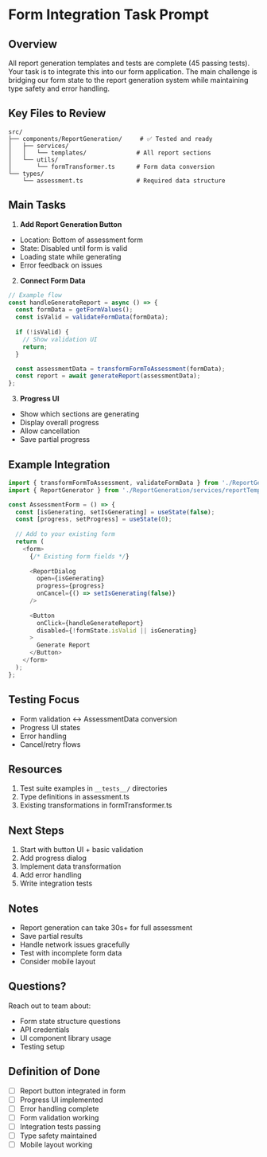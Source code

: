 # Form Integration Task Prompt

## Overview
All report generation templates and tests are complete (45 passing tests). Your task is to integrate this into our form application. The main challenge is bridging our form state to the report generation system while maintaining type safety and error handling.

## Key Files to Review
```
src/
├── components/ReportGeneration/     # ✅ Tested and ready
│   ├── services/
│   │   └── templates/              # All report sections
│   └── utils/
│       └── formTransformer.ts      # Form data conversion
└── types/
    └── assessment.ts               # Required data structure
```

## Main Tasks

1. **Add Report Generation Button**
- Location: Bottom of assessment form
- State: Disabled until form is valid
- Loading state while generating
- Error feedback on issues

2. **Connect Form Data**
```typescript
// Example flow
const handleGenerateReport = async () => {
  const formData = getFormValues();
  const isValid = validateFormData(formData);
  
  if (!isValid) {
    // Show validation UI
    return;
  }

  const assessmentData = transformFormToAssessment(formData);
  const report = await generateReport(assessmentData);
};
```

3. **Progress UI**
- Show which sections are generating
- Display overall progress
- Allow cancellation
- Save partial progress

## Example Integration
```typescript
import { transformFormToAssessment, validateFormData } from './ReportGeneration/utils/formTransformer';
import { ReportGenerator } from './ReportGeneration/services/reportTemplateSystem';

const AssessmentForm = () => {
  const [isGenerating, setIsGenerating] = useState(false);
  const [progress, setProgress] = useState(0);
  
  // Add to your existing form
  return (
    <form>
      {/* Existing form fields */}
      
      <ReportDialog
        open={isGenerating}
        progress={progress}
        onCancel={() => setIsGenerating(false)}
      />
      
      <Button
        onClick={handleGenerateReport}
        disabled={!formState.isValid || isGenerating}
      >
        Generate Report
      </Button>
    </form>
  );
};
```

## Testing Focus
- Form validation ↔ AssessmentData conversion
- Progress UI states
- Error handling
- Cancel/retry flows

## Resources
1. Test suite examples in `__tests__/` directories
2. Type definitions in assessment.ts
3. Existing transformations in formTransformer.ts

## Next Steps
1. Start with button UI + basic validation
2. Add progress dialog
3. Implement data transformation
4. Add error handling
5. Write integration tests

## Notes
- Report generation can take 30s+ for full assessment
- Save partial results
- Handle network issues gracefully
- Test with incomplete form data
- Consider mobile layout

## Questions?
Reach out to team about:
- Form state structure questions
- API credentials
- UI component library usage
- Testing setup

## Definition of Done
- [ ] Report button integrated in form
- [ ] Progress UI implemented
- [ ] Error handling complete
- [ ] Form validation working
- [ ] Integration tests passing
- [ ] Type safety maintained
- [ ] Mobile layout working
